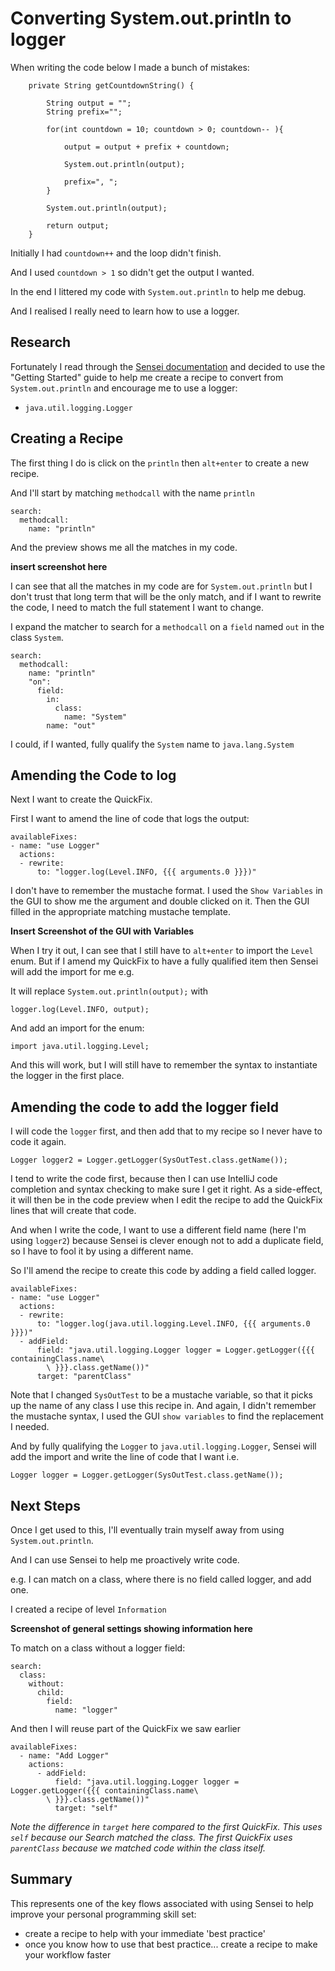 # Converting System.out.println to logger

When writing the code below I made a bunch of mistakes:

~~~~~~~~
    private String getCountdownString() {
        
        String output = "";
        String prefix="";
        
        for(int countdown = 10; countdown > 0; countdown-- ){

            output = output + prefix + countdown;

            System.out.println(output);
            
            prefix=", ";
        }

        System.out.println(output);
        
        return output;
    }
~~~~~~~~

Initially I had `countdown++` and the loop didn't finish.

And I used `countdown > 1` so didn't get the output I wanted.

In the end I littered my code with `System.out.println` to help me debug.

And I realised I really need to learn how to use a logger.

## Research

Fortunately I read through the [Sensei documentation](https://sensei-docs-beta.securecodewarrior.com/index.html) and decided to use the "Getting Started" guide to help me create a recipe to convert from `System.out.println` and encourage me to use a logger:

- `java.util.logging.Logger`

## Creating a Recipe

The first thing I do is click on the `println` then `alt+enter` to create a new recipe.

And I'll start by matching `methodcall` with the name `println`

~~~~~~~~
search:
  methodcall:
    name: "println"
~~~~~~~~

And the preview shows me all the matches in my code.

**insert screenshot here**

I can see that all the matches in my code are for `System.out.println` but I don't trust that long term that will be the only match, and if I want to rewrite the code, I need to match the full statement I want to change.

I expand the matcher to search for a `methodcall` on a `field` named `out` in the class `System`.

~~~~~~~~
search:
  methodcall:
    name: "println"
    "on":
      field:
        in:
          class:
            name: "System"
        name: "out"
~~~~~~~~

I could, if I wanted, fully qualify the `System` name to `java.lang.System`

## Amending the Code to log

Next I want to create the QuickFix.

First I want to amend the line of code that logs the output:

~~~~~~~~
availableFixes:
- name: "use Logger"
  actions:
  - rewrite:
      to: "logger.log(Level.INFO, {{{ arguments.0 }}})"
~~~~~~~~

I don't have to remember the mustache format. I used the `Show Variables` in the GUI to show me the argument and double clicked on it. Then the GUI filled in the appropriate matching mustache template.

**Insert Screenshot of the GUI with Variables**


When I try it out, I can see that I still have to `alt+enter` to import the `Level` enum. But if I amend my QuickFix to have a fully qualified item then Sensei will add the import for me e.g.

It will replace `System.out.println(output);` with

~~~~~~~~
logger.log(Level.INFO, output);
~~~~~~~~

And add an import for the enum:

~~~~~~~~
import java.util.logging.Level;
~~~~~~~~

And this will work, but I will still have to remember the syntax to instantiate the logger in the first place.

## Amending the code to add the logger field

I will code the `logger` first, and then add that to my recipe so I never have to code it again.

~~~~~~~~
Logger logger2 = Logger.getLogger(SysOutTest.class.getName());
~~~~~~~~

I tend to write the code first, because then I can use IntelliJ code completion and syntax checking to make sure I get it right. As a side-effect, it will then be in the code preview when I edit the recipe to add the QuickFix lines that will create that code.

And when I write the code, I want to use a different field name (here I'm using `logger2`) because Sensei is clever enough not to add a duplicate field, so I have to fool it by using a different name.

So I'll amend the recipe to create this code by adding a field called logger.

~~~~~~~~
availableFixes:
- name: "use Logger"
  actions:
  - rewrite:
      to: "logger.log(java.util.logging.Level.INFO, {{{ arguments.0 }}})"
  - addField:
      field: "java.util.logging.Logger logger = Logger.getLogger({{{ containingClass.name\
        \ }}}.class.getName())"
      target: "parentClass"
~~~~~~~~

Note that I changed `SysOutTest` to be a mustache variable, so that it picks up the name of any class I use this recipe in. And again, I didn't remember the mustache syntax, I used the GUI `show variables` to find the replacement I needed.

And by fully qualifying the `Logger` to `java.util.logging.Logger`, Sensei will add the import and write the line of code that I want i.e.

~~~~~~~~
Logger logger = Logger.getLogger(SysOutTest.class.getName());
~~~~~~~~

## Next Steps

Once I get used to this, I'll eventually train myself away from using `System.out.println`.

And I can use Sensei to help me proactively write code.

e.g. I can match on a class, where there is no field called logger, and add one.

I created a recipe of level `Information`

**Screenshot of general settings showing information here**

To match on a class without a logger field:

~~~~~~~~
search:
  class:
    without:
      child:
        field:
          name: "logger"
~~~~~~~~
 
And then I will reuse part of the QuickFix we saw earlier

~~~~~~~~
availableFixes:
  - name: "Add Logger"
    actions:
      - addField:
          field: "java.util.logging.Logger logger = Logger.getLogger({{{ containingClass.name\
        \ }}}.class.getName())"
          target: "self"
~~~~~~~~

_Note the difference in `target` here compared to the first QuickFix. This uses `self` because our Search matched the class. The first QuickFix uses `parentClass` because we matched code within the class itself._

## Summary

This represents one of the key flows associated with using Sensei to help improve your personal programming skill set:

- create a recipe to help with your immediate 'best practice'
- once you know how to use that best practice... create a recipe to make your workflow faster